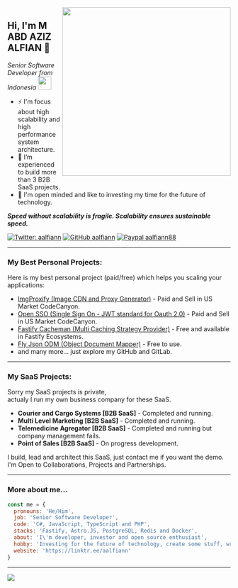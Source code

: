 <!--
**aalfiann/aalfiann** is a ✨ _special_ ✨ repository because its `README.md` (this file) appears on your GitHub profile.

Here are some ideas to get you started:

- 🔭 I’m currently working on ...
- 🌱 I’m currently learning ...
- 👯 I’m looking to collaborate on ...
- 🤔 I’m looking for help with ...
- 💬 Ask me about ...
- 📫 How to reach me: ...
- 😄 Pronouns: ...
- ⚡ Fun fact: ...
-->
<img src="https://github-readme-stats.vercel.app/api?username=aalfiann&show_icons=true&theme=radical" align="right" width="380">
<h2> Hi, I'm M ABD AZIZ ALFIAN 👋</h2>

<p><em>Senior Software Developer from Indonesia <img src="https://media.giphy.com/media/WUlplcMpOCEmTGBtBW/giphy.gif" width="30"><br>
</em></p>

- ⚡ I'm focus about high scalability and high performance system architecture.
- 🔭 I’m experienced to build more than 3 B2B SaaS projects.
- 🌱 I'm open minded and like to investing my time for the future of technology.

<p><em><b>Speed without scalability is fragile. Scalability ensures sustainable speed.</b></em></p>


[![Twitter: aalfiann](https://img.shields.io/twitter/follow/aalfiann?style=flat-square)](https://twitter.com/aalfiann)
[![GitHub aalfiann](https://img.shields.io/github/followers/aalfiann?label=follow%20github&style=flat-square)](https://github.com/aalfiann)
[![Paypal aalfiann88](https://img.shields.io/badge/$-support-ff69b4.svg?style=flat)](https://paypal.me/aalfiann88)

---

### My Best Personal Projects:
Here is my best personal project (paid/free) which helps you scaling your applications:
- [ImgProxify (Image CDN and Proxy Generator)](https://codecanyon.net/item/imgproxify-image-cdn-and-image-proxy-generator/28833168) - Paid and Sell in US Market CodeCanyon.
- [Open SSO (Single Sign On - JWT standard for Oauth 2.0)](https://codecanyon.net/item/open-sso-single-sign-on-nodejs/44234269) - Paid and Sell in US Market CodeCanyon.
- [Fastify Cacheman (Multi Caching Strategy Provider)](https://gitlab.com/aalfiann/fastify-cacheman) - Free and available in Fastify Ecosystems.
- [Fly Json ODM (Object Document Mapper)](https://github.com/aalfiann/fly-json-odm) - Free to use.
- and many more... just explore my GitHub and GitLab.
---

### My SaaS Projects:
Sorry my SaaS projects is private,  
actualy I run my own business company for these SaaS.
- **Courier and Cargo Systems [B2B SaaS]** - Completed and running.
- **Multi Level Marketing [B2B SaaS]** - Completed and running.
- **Telemedicine Agregator [B2B SaaS]** - Completed and running but company management fails.
- **Point of Sales [B2B SaaS]** - On progress development.

I build, lead and architect this SaaS, just contact me if you want the demo.  
I'm Open to Collaborations, Projects and Partnerships. 

---

### More about me...

```js
const me = {
  pronouns: 'He/Him',
  job: 'Senior Software Developer',
  code: 'C#, JavaScript, TypeScript and PHP',
  stacks: 'Fastify, Astro.JS, PostgreSQL, Redis and Docker',
  about: 'I\'m developer, investor and open source enthusiast',
  hobby: 'Investing for the future of technology, create some stuff, writing articles and contributing to other projects',
  website: 'https://linktr.ee/aalfiann'
}
```
---

![](https://github-readme-stats.vercel.app/api/top-langs/?username=aalfiann&layout=compact)
